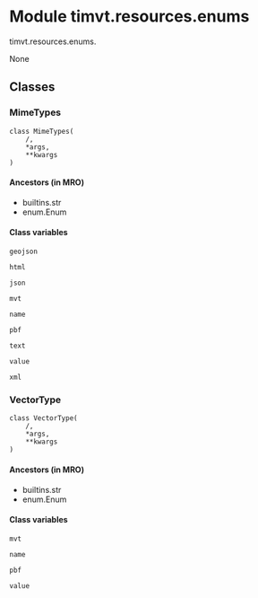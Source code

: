 # Module timvt.resources.enums

timvt.resources.enums.

None

## Classes

### MimeTypes

```python3
class MimeTypes(
    /,
    *args,
    **kwargs
)
```

#### Ancestors (in MRO)

* builtins.str
* enum.Enum

#### Class variables

```python3
geojson
```

```python3
html
```

```python3
json
```

```python3
mvt
```

```python3
name
```

```python3
pbf
```

```python3
text
```

```python3
value
```

```python3
xml
```

### VectorType

```python3
class VectorType(
    /,
    *args,
    **kwargs
)
```

#### Ancestors (in MRO)

* builtins.str
* enum.Enum

#### Class variables

```python3
mvt
```

```python3
name
```

```python3
pbf
```

```python3
value
```